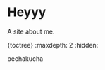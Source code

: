 # Heyyy

A site about me.


<!-- use this to make a menu when you add more pages -->
 {toctree}
:maxdepth: 2
:hidden:

pechakucha

